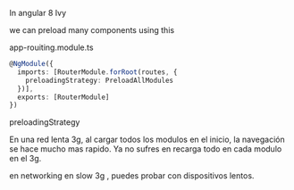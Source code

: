 In angular 8 Ivy

we can preload many components using this

app-rouiting.module.ts
```typescript
@NgModule({
  imports: [RouterModule.forRoot(routes, {
    preloadingStrategy: PreloadAllModules
  })],
  exports: [RouterModule]
})
```
preloadingStrategy

En una red lenta 3g, al cargar todos los modulos en el inicio, la navegación se hace mucho mas rapido.
Ya no sufres en recarga todo en cada modulo en el 3g.

en networking en slow 3g , puedes probar con dispositivos lentos.
